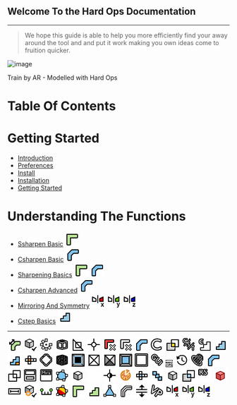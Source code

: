 ## Welcome To the Hard Ops Documentation
***

>We hope this guide is able to help you more efficiently find your away around the
tool and and put it work making you own ideas come to fruition quicker.

![image](https://raw.githubusercontent.com/mx1001/hardops_manual/master/docsimg/AR-Train3.png)

Train by AR - Modelled with Hard Ops

# Table Of Contents

# Getting Started
- [Introduction](intro)
- [Preferences](addon)
- [Install](install)
- [Installation](installation)
- [Getting Started](getstarted)


# Understanding The Functions
- [Ssharpen Basic](ssharpen) ![](img\icons\Ssharpen.png)
- [Csharpen Basic](csharpen) ![img](img\icons\CSharpen.png)
- [Sharpening Basics](sharpening_basics) ![](img\icons\Ssharpen.png) ![img](img\icons\CSharpen.png) 
- [Csharpen Advanced](csharp_adv1) ![img](img\icons\CSharpen.png)
- [Mirroring And Symmetry](mirror_symmetry.html) ![](img\icons\Xslap.png) ![](img\icons\Yslap.png) ![](img\icons\Zslap.png)
- [Cstep Basics](cstep.html) ![](img\icons\Cstep.png)



___

![img](img\icons\AdjustBevel.png)
![img](img\icons\Applyall.png)
![img](img\icons\ATwist360.png)
![img](img\icons\Bboxoff.png)
![img](img\icons\BoxCutter.png)
![img](img\icons\CircleSetup.png)
![img](img\icons\CleansharpsE.png)
![img](img\icons\ClearSharps.png)
![img](img\icons\CSharpen.png)
![](img\icons\Cslice.png)
![](img\icons\Csplit.png)
![](img\icons\CST.png)
![](img\icons\Cstep-OLD.png)
![](img\icons\Cstep.png)
![](img\icons\CStepAR.png)
![](img\icons\CUnwrap.png)
![](img\icons\Diagonal.png)
![](img\icons\Easylattice.png)
![](img\icons\EdgeRingPanel.png)
![](img\icons\FaceGrate.png)
![](img\icons\FaceKnurl.png)
![](img\icons\FacePanel.png)
![](img\icons\Frame.png)
![](img\icons\GUI.png)
![](img\icons\HardOps.png)
![](img\icons\History.png)
![](img\icons\Insert.png)
![](img\icons\MakeSharpE.png)
![](img\icons\Merge.png)
![](img\icons\MHelper.png)
![](img\icons\Mira.png)
![](img\icons\Ngons.png)
![](img\icons\NGui.png)
![](img\icons\Noicon.png)
![](img\icons\NthCircle.png)
![](img\icons\Pizzaops.png)
![](img\icons\PUnwrap.png)
![](img\icons\Qarray.png)
![](img\icons\QGui.png)
![](img\icons\ReBool.png)
![](img\icons\RenderSet1.png)
![](img\icons\RGui.png)
![](img\icons\Ruler.png)
![](img\icons\SCleanRecenter.png)
![](img\icons\SetFrame.png)
![](img\icons\ShowNgonsTris.png)
![](img\icons\Ssharpen.png)
![](img\icons\Sstep.png)
![](img\icons\Tris.png)
![](img\icons\Tsharpen.png)
![](img\icons\Tthick.png)
![](img\icons\Viewport.png)
![](img\icons\Xslap.png)
![](img\icons\Yslap.png)
![](img\icons\Zslap.png)
